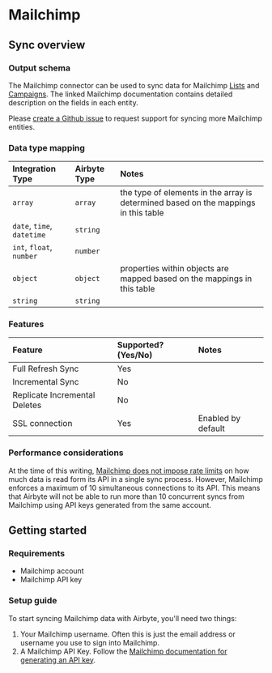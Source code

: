 # Mailchimp

## Sync overview

### Output schema
The Mailchimp connector can be used to sync data for Mailchimp [Lists](https://mailchimp.com/developer/api/marketing/lists/get-list-info) and [Campaigns](https://mailchimp.com/developer/api/marketing/campaigns/get-campaign-info/). 
The linked Mailchimp documentation contains detailed description on the fields in each entity.   

Please [create a Github issue](https://github.com/airbytehq/airbyte/issues/new/choose) to request support for syncing more Mailchimp entities.   

### Data type mapping

| Integration Type | Airbyte Type | Notes |
| :--- | :--- | :--- |
| `array` | `array` | the type of elements in the array is determined based on the mappings in this table |
| `date`, `time`, `datetime` | `string` |  |
| `int`, `float`, `number` | `number` |  |
| `object` | `object` | properties within objects are mapped based on the mappings in this table |  
| `string` | `string` |  |

### Features

| Feature | Supported?\(Yes/No\) | Notes |
| :--- | :--- | :--- |
| Full Refresh Sync | Yes |  |
| Incremental Sync | No |  |
| Replicate Incremental Deletes | No  |  |
| SSL connection | Yes | Enabled by default |

### Performance considerations

At the time of this writing, [Mailchimp does not impose rate limits](https://mailchimp.com/developer/guides/marketing-api-conventions/#throttling) on 
how much data is read form its API in a single sync process. However, Mailchimp enforces a maximum of 10 simultaneous connections to its API. This
means that Airbyte will not be able to run more than 10 concurrent syncs from Mailchimp using API keys generated from the same account.    

## Getting started

### Requirements
* Mailchimp account 
* Mailchimp API key

### Setup guide

To start syncing Mailchimp data with Airbyte, you'll need two things: 
1. Your Mailchimp username. Often this is just the email address or username you use to sign into Mailchimp. 
2. A Mailchimp API Key. Follow the [Mailchimp documentation for generating an API key](https://mailchimp.com/help/about-api-keys/).  
